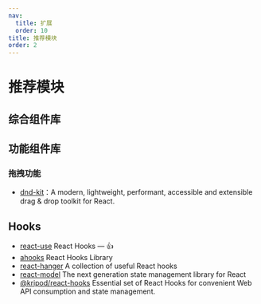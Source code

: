 ```yaml
---
nav:
  title: 扩展
  order: 10
title: 推荐模块
order: 2
---
```


# 推荐模块

## 综合组件库

## 功能组件库

### 拖拽功能

- [dnd-kit](https://github.com/clauderic/dnd-kit)：A modern, lightweight, performant, accessible and extensible drag & drop toolkit for React.

## Hooks

- [react-use](https://github.com/streamich/react-use) React Hooks — 👍
- [ahooks](https://github.com/streamich/ahooks) React Hooks Library
- [react-hanger](https://github.com/streamich/react-hanger) A collection of useful React hooks
- [react-model](https://github.com/streamich/react-model) The next generation state management library for React
- [@kripod/react-hooks](https://github.com/kripod/react-hooks) Essential set of React Hooks for convenient Web API consumption and state management.
